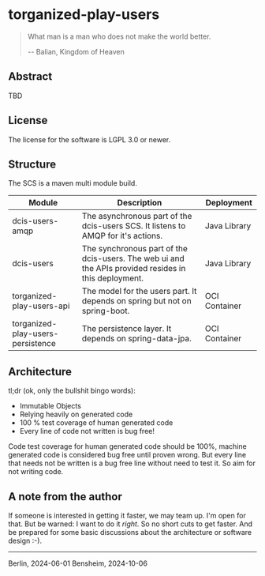 # torganized-play-users

> What man is a man who does not make the world better.
>
> -- Balian, Kingdom of Heaven

## Abstract

TBD

## License

The license for the software is LGPL 3.0 or newer.

## Structure

The SCS is a maven multi module build.

Module | Description | Deployment
----|----|----
dcis-users-amqp | The asynchronous part of the dcis-users SCS. It listens to AMQP for it's actions. | Java Library
dcis-users | The synchronous part of the dcis-users. The web ui and the APIs provided resides in this deployment. | Java Library
torganized-play-users-api | The model for the users part. It depends on spring but not on spring-boot. | OCI Container
torganized-play-users-persistence | The persistence layer. It depends on spring-data-jpa. | OCI Container

## Architecture

tl;dr (ok, only the bullshit bingo words):

* Immutable Objects
* Relying heavily on generated code
* 100 % test coverage of human generated code
* Every line of code not written is bug free!

Code test coverage for human generated code should be 100%, machine generated code is considered bug free until proven wrong.
But every line that needs not be written is a bug free line without need to test it. So aim for not writing code.

## A note from the author

If someone is interested in getting it faster, we may team up.
I'm open for that.
But be warned: I want to do it _right_.
So no short cuts to get faster.
And be prepared for some basic discussions about the architecture or software design :-).

---
Berlin, 2024-06-01
Bensheim, 2024-10-06
